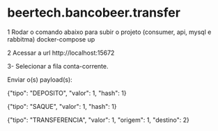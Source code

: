 # beertech.bancobeer.transfer
1 Rodar o comando abaixo para subir o projeto (consumer, api, mysql e rabbitma)
docker-compose up

2 Acessar a url http://localhost:15672

3- Selecionar a fila conta-corrente.


Enviar o(s) payload(s):

{"tipo": "DEPOSITO", "valor": 1, "hash": 1}

{"tipo": "SAQUE", "valor": 1, "hash": 1}

{"tipo": "TRANSFERENCIA", "valor": 1, "origem": 1, "destino": 2}
